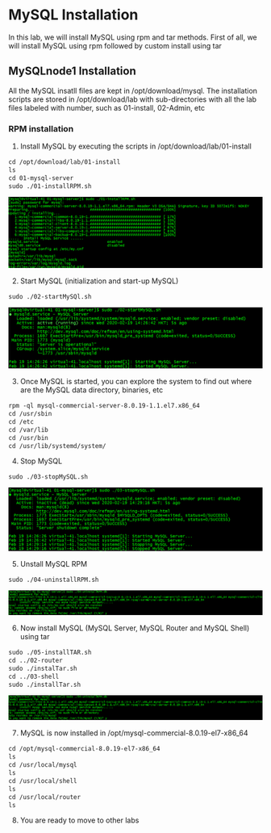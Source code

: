 # MySQL Installation
In this lab, we will install MySQL using rpm and tar methods. First of all, we will install MySQL using rpm followed by custom install using tar
## MySQLnode1 Installation
All the MySQL insatll files are kept in /opt/download/mysql. The installation scripts are stored in /opt/download/lab with sub-directories with all the lab files labeled with number, such as 01-install, 02-Admin, etc

### RPM installation
1. Install MySQL by executing the scripts in /opt/download/lab/01-install
```
cd /opt/download/lab/01-install
ls
cd 01-mysql-server
sudo ./01-installRPM.sh
```

![Install](img/INS1.png)

2. Start MySQL (initialization and start-up MySQL)
```
sudo ./02-startMySQl.sh
```

![Start](img/INS2.png)

3. Once MySQL is started, you can explore the system to find out where are the MySQL data directory, binaries, etc
``` 
rpm -ql mysql-commercial-server-8.0.19-1.1.el7.x86_64
cd /usr/sbin
cd /etc
cd /var/lib
cd /usr/bin
cd /usr/lib/systemd/system/
```

4. Stop MySQL
```
sudo ./03-stopMySQL.sh
```

![Stop](img/INS3.png)

5. Unstall MySQL RPM
```
sudo ./04-uninstallRPM.sh
```

![Uninstall](img/INS4.png)

6. Now install MySQL (MySQL Server, MySQL Router and MySQL Shell) using tar
```
sudo ./05-installTAR.sh
cd ../02-router
sudo ./instalTar.sh
cd ../03-shell
sudo ./installTar.sh
```

![Install](img/INS5.png)

7. MySQL is now installed in /opt/mysql-commercial-8.0.19-el7-x86_64
```
cd /opt/mysql-commercial-8.0.19-el7-x86_64
ls
cd /usr/local/mysql
ls
cd /usr/local/shell
ls
cd /usr/local/router
ls
```
8. You are ready to move to other labs





